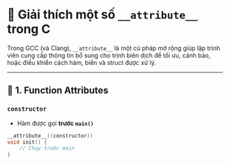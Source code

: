 # 📘 Giải thích một số `__attribute__` trong C

Trong GCC (và Clang), `__attribute__` là một cú pháp mở rộng giúp lập trình viên cung cấp thông tin bổ sung cho trình biên dịch để tối ưu, cảnh báo, hoặc điều khiển cách hàm, biến và struct được xử lý.

---

## 🔧 1. Function Attributes

### `constructor`
- Hàm được gọi **trước `main()`**
```c
__attribute__((constructor))
void init() {
    // Chạy trước main
}
